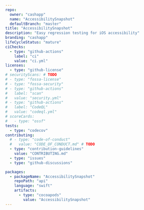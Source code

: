 ```yaml
---
repo:
  owner: "cashapp"
  name: "AccessibilitySnapshot"
  defaultBranch: "master"
title: "AccessibilitySnapshot"
description: "Easy regression testing for iOS accessibility"
branding: "cashapp"
lifeCycleStatus: "mature"
ciChecks:
  - type: "github-actions"
    label: "ci"
    value: "ci.yml"
licenses:
  - type: "github-license"
# securityScans: # TODO
# - type: "fossa-license"
# - type: "fossa-security"
# - type: "github-actions"
#   label: "scan"
#   value: "security.yml"
# - type: "github-actions"
#   label: "CodeQL"
#   value: "codeql.yml"
# scoreCards:
#   - type: "ossf"
tests:
  - type: "codecov"
contributing:
  # - type: "code-of-conduct"
  #   value: "CODE_OF_CONDUCT.md" # TODO
  - type: "contribution-guidelines"
    value: "CONTRIBUTING.md"
  - type: "issues"
  - type: "github-discussions"

packages:
  - packageName: "AccessibilitySnapshot"
    repoPath: "api"
    language: "swift"
    artifacts:
      - type: "cocoapods"
        value: "AccessibilitySnapshot"
---
```

